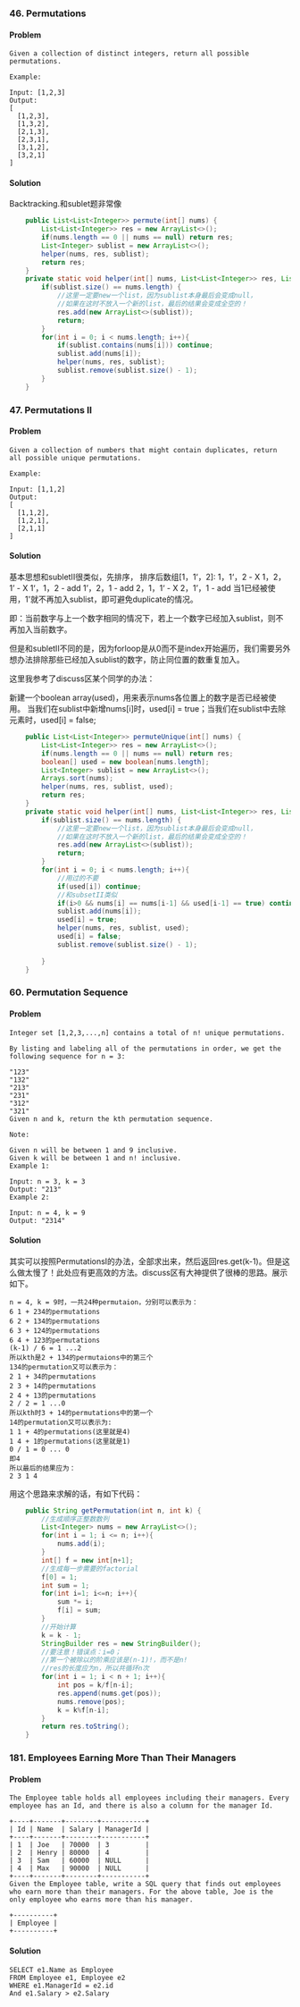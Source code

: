 ### 46. Permutations
#### Problem
```text
Given a collection of distinct integers, return all possible permutations.

Example:

Input: [1,2,3]
Output:
[
  [1,2,3],
  [1,3,2],
  [2,1,3],
  [2,3,1],
  [3,1,2],
  [3,2,1]
]
```
#### Solution
Backtracking.和sublet题非常像
```java
    public List<List<Integer>> permute(int[] nums) {
        List<List<Integer>> res = new ArrayList<>();
        if(nums.length == 0 || nums == null) return res;
        List<Integer> sublist = new ArrayList<>();
        helper(nums, res, sublist);
        return res;
    }
    private static void helper(int[] nums, List<List<Integer>> res, List<Integer> sublist){
        if(sublist.size() == nums.length) {
            //这里一定要new一个list，因为sublist本身最后会变成null，
            //如果在这时不放入一个新的list，最后的结果会变成全空的！
            res.add(new ArrayList<>(sublist));
            return;
        }
        for(int i = 0; i < nums.length; i++){
            if(sublist.contains(nums[i])) continue;
            sublist.add(nums[i]);
            helper(nums, res, sublist);
            sublist.remove(sublist.size() - 1);
        }
    }
```
### 47. Permutations II
#### Problem
```text
Given a collection of numbers that might contain duplicates, return all possible unique permutations.

Example:

Input: [1,1,2]
Output:
[
  [1,1,2],
  [1,2,1],
  [2,1,1]
]
```

#### Solution
基本思想和subletII很类似，先排序，
排序后数组[1，1‘，2]:
1，1‘，2 - X
1，2，1’ - X
1‘，1，2 - add
1’，2，1 - add
2，1，1‘ - X
2，1’，1 - add
当1已经被使用，1'就不再加入sublist，即可避免duplicate的情况。

即：当前数字与上一个数字相同的情况下，若上一个数字已经加入sublist，则不再加入当前数字。

但是和subletII不同的是，因为forloop是从0而不是index开始遍历，我们需要另外想办法排除那些已经加入sublist的数字，防止同位置的数重复加入。

这里我参考了discuss区某个同学的办法：

新建一个boolean array(used)，用来表示nums各位置上的数字是否已经被使用。
当我们在sublist中新增nums[i]时，used[i] = true；当我们在sublist中去除元素时，used[i] = false;

```java
    public List<List<Integer>> permuteUnique(int[] nums) {
        List<List<Integer>> res = new ArrayList<>();
        if(nums.length == 0 || nums == null) return res;
        boolean[] used = new boolean[nums.length];
        List<Integer> sublist = new ArrayList<>();
        Arrays.sort(nums);
        helper(nums, res, sublist, used);
        return res;
    }
    private static void helper(int[] nums, List<List<Integer>> res, List<Integer> sublist, boolean[] used){
        if(sublist.size() == nums.length) {
            //这里一定要new一个list，因为sublist本身最后会变成null，
            //如果在这时不放入一个新的list，最后的结果会变成全空的！
            res.add(new ArrayList<>(sublist));
            return;
        }
        for(int i = 0; i < nums.length; i++){
            //用过的不要
            if(used[i]) continue;
            //和subsetII类似
            if(i>0 && nums[i] == nums[i-1] && used[i-1] == true) continue;
            sublist.add(nums[i]);
            used[i] = true;
            helper(nums, res, sublist, used);
            used[i] = false;
            sublist.remove(sublist.size() - 1);
            
        }
    }
```

### 60. Permutation Sequence
#### Problem
```text
Integer set [1,2,3,...,n] contains a total of n! unique permutations.

By listing and labeling all of the permutations in order, we get the following sequence for n = 3:

"123"
"132"
"213"
"231"
"312"
"321"
Given n and k, return the kth permutation sequence.

Note:

Given n will be between 1 and 9 inclusive.
Given k will be between 1 and n! inclusive.
Example 1:

Input: n = 3, k = 3
Output: "213"
Example 2:

Input: n = 4, k = 9
Output: "2314"
```
#### Solution
其实可以按照PermutationsI的办法，全部求出来，然后返回res.get(k-1)。但是这么做太慢了！此处应有更高效的方法。discuss区有大神提供了很棒的思路。展示如下。
```text
n = 4, k = 9时，一共24种permutaion，分别可以表示为：
6 1 + 234的permutations
6 2 + 134的permutations
6 3 + 124的permutations
6 4 + 123的permutations
(k-1) / 6 = 1 ...2
所以kth是2 + 134的permutaions中的第三个
134的permutation又可以表示为：
2 1 + 34的permutations
2 3 + 14的permutations
2 4 + 13的permutations
2 / 2 = 1 ...0
所以kth时3 + 14的permutations中的第一个
14的permutation又可以表示为:
1 1 + 4的permutations(这里就是4)
1 4 + 1的permutations(这里就是1)
0 / 1 = 0 ... 0
即4
所以最后的结果应为：
2 3 1 4
```
用这个思路来求解的话，有如下代码：
```java
	public String getPermutation(int n, int k) {
		//生成顺序正整数数列
        List<Integer> nums = new ArrayList<>();
        for(int i = 1; i <= n; i++){
            nums.add(i);
        }
        int[] f = new int[n+1];
        //生成每一步需要的factorial
        f[0] = 1;
        int sum = 1;
        for(int i=1; i<=n; i++){
            sum *= i;
            f[i] = sum;
        }
        //开始计算
        k = k - 1;
        StringBuilder res = new StringBuilder();
        //要注意！错误点：i=0；
        //第一个被除以的阶乘应该是(n-1)!，而不是n!
        //res的长度应为n，所以共循环n次
        for(int i = 1; i < n + 1; i++){
            int pos = k/f[n-i];
            res.append(nums.get(pos));
            nums.remove(pos);
            k = k%f[n-i];
        }
        return res.toString();
    }
```
### 181. Employees Earning More Than Their Managers
#### Problem
```text
The Employee table holds all employees including their managers. Every employee has an Id, and there is also a column for the manager Id.

+----+-------+--------+-----------+
| Id | Name  | Salary | ManagerId |
+----+-------+--------+-----------+
| 1  | Joe   | 70000  | 3         |
| 2  | Henry | 80000  | 4         |
| 3  | Sam   | 60000  | NULL      |
| 4  | Max   | 90000  | NULL      |
+----+-------+--------+-----------+
Given the Employee table, write a SQL query that finds out employees who earn more than their managers. For the above table, Joe is the only employee who earns more than his manager.

+----------+
| Employee |
+----------+
```
#### Solution
```mysql
SELECT e1.Name as Employee
FROM Employee e1, Employee e2
WHERE e1.ManagerId = e2.id
And e1.Salary > e2.Salary
```
